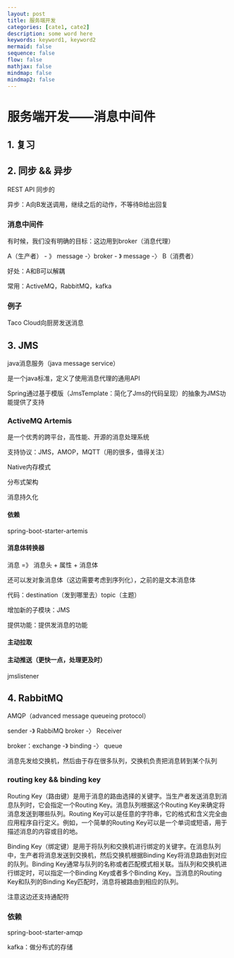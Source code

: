 ```yaml
---
layout: post
title: 服务端开发
categories: [cate1, cate2]
description: some word here
keywords: keyword1, keyword2
mermaid: false
sequence: false
flow: false
mathjax: false
mindmap: false
mindmap2: false
---
```


# 服务端开发——消息中间件

## 1. 复习

## 2. 同步 && 异步

REST API 同步的

异步：A向B发送调用，继续之后的动作，不等待B给出回复

### 消息中间件

有时候，我们没有明确的目标：这边用到broker（消息代理）

A（生产者） - 》 message -〉broker - 》 message -〉 B（消费者）

好处：A和B可以解耦

常用：ActiveMQ，RabbitMQ，kafka

### 例子

Taco Cloud向厨房发送消息

## 3. JMS

java消息服务（java message service）

是一个java标准，定义了使用消息代理的通用API

Spring通过基于模版（JmsTemplate：简化了Jms的代码呈现）的抽象为JMS功能提供了支持

### ActiveMQ Artemis

是一个优秀的跨平台，高性能、开源的消息处理系统

支持协议：JMS，AMOP，MQTT（用的很多，值得关注）

Native内存模式

分布式架构

消息持久化

#### 依赖

spring-boot-starter-artemis

#### 消息体转换器

消息 =》 消息头 + 属性 + 消息体

还可以发对象消息体（这边需要考虑到序列化），之前的是文本消息体

 代码：destination（发到哪里去）topic（主题）

增加新的子模块：JMS

提供功能：提供发消息的功能

#### 主动拉取

#### 主动推送（更快一点，处理更及时）

jmslistener

## 4. RabbitMQ

AMQP（advanced message queueing protocol）

sender -》 RabbiMQ broker -〉 Receiver

broker：exchange -》 binding -〉 queue

消息先发给交换机，然后由于存在很多队列，交换机负责把消息转到某个队列

### routing key && binding key

Routing Key（路由键）是用于消息的路由选择的关键字。当生产者发送消息到消息队列时，它会指定一个Routing Key。消息队列根据这个Routing Key来确定将消息发送到哪些队列。Routing Key可以是任意的字符串，它的格式和含义完全由应用程序自行定义。例如，一个简单的Routing Key可以是一个单词或短语，用于描述消息的内容或目的地。

Binding Key（绑定键）是用于将队列和交换机进行绑定的关键字。在消息队列中，生产者将消息发送到交换机，然后交换机根据Binding Key将消息路由到对应的队列。Binding Key通常与队列的名称或者匹配模式相关联。当队列和交换机进行绑定时，可以指定一个Binding Key或者多个Binding Key。当消息的Routing Key和队列的Binding Key匹配时，消息将被路由到相应的队列。

注意这边还支持通配符

### 依赖

spring-boot-starter-amqp

kafka：做分布式的存储
